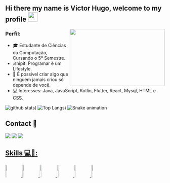 ## Hi there my name is Victor Hugo, welcome to my profile <img src="https://raw.githubusercontent.com/iampavangandhi/iampavangandhi/master/gifs/Hi.gif" width="30px"></h2>
 
<p align="center">
  <a href="#">
    <img align="right" width="300" height="180"src="https://media1.giphy.com/media/1yk0v6WtCinP5Ptz6G/giphy.gif?cid=ecf05e47e7xryrsz9xyoiomrh8pqbebsnqib6ljdtm5eri8j&rid=giphy.gif&ct=g" />
  </a>
  <a href="#">
  </a>
</p>

### Perfil:
- :mortar_board: Estudante de Ciências da Computação, Cursando o 5° Semestre.
- :shipit: Programar é um Lifestyle.
- 🌱 É possivel criar algo que ninguém jamais criou só depende de você.
- 💻 Interesses: Java, JavaScript, Kotlin, Flutter, React, Mysql, HTML e CSS.

 ![github stats](https://github-readme-stats.vercel.app/api?username=huguds&theme=dark&show_icons=true))
![Top Langs](https://github-readme-stats.vercel.app/api/top-langs/?username=huguds&theme=dark&show_icons=true))
![Snake animation](https://github.com/huguds/huguds/blob/output/github-contribution-grid-snake.svg)

## Contact 📱
[<img src = "https://img.shields.io/badge/instagram-%23E4405F.svg?&style=for-the-badge&logo=instagram&logoColor=white">](https://www.instagram.com/basic_programming/)
[<img src="https://img.shields.io/badge/linkedin-%230077B5.svg?&style=for-the-badge&logo=linkedin&logoColor=white" />](https://www.linkedin.com/in/victor-hugo-9b4723200/)
<a href="mailto:huguuvictor@gmail.com">
<img src="https://img.shields.io/badge/gmail-D14836?&style=for-the-badge&logo=gmail&logoColor=white&link=mailto:huguuvictor@gmail.com">

## Skills 💻📝:

<code><img width="10%" src="https://www.vectorlogo.zone/logos/flutterio/flutterio-ar21.svg"></code>
<code><img width="10%" src="https://www.vectorlogo.zone/logos/java/java-ar21.svg"></code>
<code><img width="10%" src="https://www.vectorlogo.zone/logos/python/python-ar21.svg"></code>
<code><img width="10%" src="https://www.vectorlogo.zone/logos/javascript/javascript-ar21.svg"></code>
<code><img width="10%" src="https://www.vectorlogo.zone/logos/kotlin/kotlin-ar21.svg"></code>
<code><img width="10%" src="https://www.vectorlogo.zone/logos/mysql/mysql-ar21.svg"></code>
 
